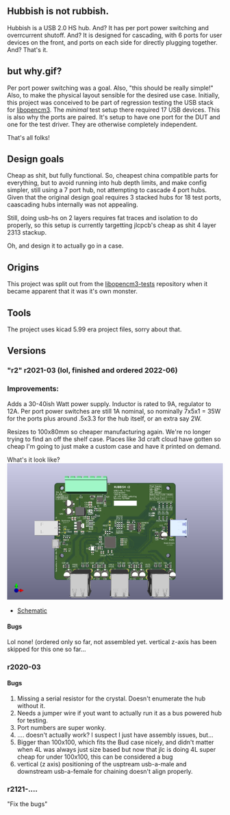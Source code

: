 ## Hubbish is not rubbish.

Hubbish is a USB 2.0 HS hub.  And?  It has per port power switching and overrcurrent shutoff.
And? It is designed for cascading, with 6 ports for user devices on the front, and ports
on each side for directly plugging together.  And? That's it.

## but why.gif?

Per port power switching was a goal.  Also, "this should be really simple!"
Also, to make the physical layout sensible for the desired use case.  Initially, this
project was conceived to be part of regression testing the USB stack for
[libopencm3](http://www.libopencm3.org).  The _minimal_ test setup there required 17
USB devices.  This is also why the ports are paired.  It's setup to have one port
for the DUT and one for the test driver.  They are otherwise completely independent.

That's all folks!

## Design goals
Cheap as shit, but fully functional. So, cheapest china compatible parts for everything,
but to avoid running into hub depth limits, and make config simpler, still using a
7 port hub, not attempting to cascade 4 port hubs.  Given that the original design goal requires
3 stacked hubs for 18 test ports, caascading hubs internally was not appealing.

Still, doing usb-hs on 2 layers requires fat traces and isolation to do properly, so this
setup is currently targetting jlcpcb's cheap as shit 4 layer 2313 stackup.

Oh, and design it to actually go in a case.

## Origins
This project was split out from the [libopencm3-tests](http://github.com/karlp/libopencm3-tests)
repository when it became apparent that it was it's own monster.


## Tools
The project uses kicad 5.99 era project files, sorry about that.

## Versions
### "r2" r2021-03  (lol, finished and ordered 2022-06)
### Improvements:
Adds a 30-40ish Watt power supply.  Inductor is rated to 9A, regulator to 12A. Per port power switches are
still 1A nominal, so nominally 7x5x1 = 35W for the ports plus around .5x3.3 for the hub itself, or an extra say 2W.

Resizes to 100x80mm so cheaper manufacturing again.  We're no longer trying to find an off the shelf case.
Places like 3d craft cloud have gotten so cheap I'm going to just make a custom case and have it printed on demand.

What's it look like?
![r2022-06 board view](r2021-02/hubbish-rev2-202206-round.png)

* [Schematic](r2021-02/hubbish-rev2.pdf)

#### Bugs
Lol none!  (ordered only so far, not assembled yet.
vertical z-axis has been skipped for this one so far...


### r2020-03
#### Bugs

1. Missing a serial resistor for the crystal.  Doesn't enumerate the hub without it.
1. Needs a jumper wire if yout want to actually run it as a bus powered hub for testing.
1. Port numbers are super wonky.
1. .... doesn't actually work?  I suspect I just have assembly issues, but...
1. Bigger than 100x100, which fits the Bud case nicely, and didn't matter when 4L was always just size based
   but now that jlc is doing 4L super cheap for under 100x100, this can be considered a bug
1. vertical (z axis) positioning of the usptream usb-a-male and downstream usb-a-female for chaining doesn't
   align properly.

### r2121-....
"Fix the bugs"


